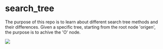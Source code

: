 # search_tree
The purpose of this repo is to learn about different search tree methods and their differences.
Given a specific tree, starting from the root node 'origen', the purpose is to achive the 'O' node.

![](docs/gui.jpg)
